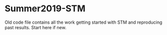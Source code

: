 # Summer2019-STM

Old code file contains all the work getting started with STM and reproducing past results. Start here if new.
